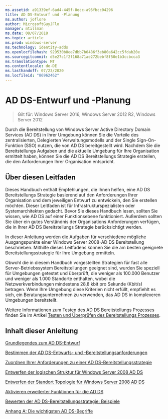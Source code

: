 ```yaml
---
ms.assetid: a91339ef-6ad4-445f-8ecc-a95fbcc04296
title: AD DS-Entwurf und -Planung
ms.author: joflore
author: MicrosoftGuyJFlo
manager: mtillman
ms.date: 08/07/2018
ms.topic: article
ms.prod: windows-server
ms.technology: identity-adds
ms.openlocfilehash: 929530b8ee7dbb7b0486f3eb80a642cc5fdab20e
ms.sourcegitcommit: d5e27c1f2f168a71ae272bebf8f50e1b3ccbcca3
ms.translationtype: MT
ms.contentlocale: de-DE
ms.lasthandoff: 07/23/2020
ms.locfileid: "86962462"
---
```

# <a name="ad-ds-design-and-planning"></a>AD DS-Entwurf und -Planung

> Gilt für: Windows Server 2016, Windows Server 2012 R2, Windows Server 2012

Durch die Bereitstellung von Windows Server Active Directory Domain Services (AD DS) in Ihrer Umgebung können Sie die Vorteile des zentralisierten, Delegierten Verwaltungsmodells und der Single Sign-On-Funktion (SSO) nutzen, die von AD DS bereitgestellt wird. Nachdem Sie die Bereitstellungs Aufgaben und die aktuelle Umgebung für Ihre Organisation ermittelt haben, können Sie die AD DS Bereitstellungs Strategie erstellen, die den Anforderungen Ihrer Organisation entspricht.

## <a name="about-this-guide"></a>Über diesen Leitfaden

Dieses Handbuch enthält Empfehlungen, die Ihnen helfen, eine AD DS Bereitstellungs Strategie basierend auf den Anforderungen Ihrer Organisation und dem jeweiligen Entwurf zu entwickeln, den Sie erstellen möchten. Dieser Leitfaden ist für Infrastrukturspezialisten oder Systemarchitekten gedacht. Bevor Sie dieses Handbuch lesen, sollten Sie wissen, wie AD DS auf einer Funktionsebene funktioniert. Außerdem sollten Sie über ein gutes Verständnis der Organisations Anforderungen verfügen, die in Ihrer AD DS Bereitstellungs Strategie berücksichtigt werden.

In dieser Anleitung werden die Aufgaben für verschiedene mögliche Ausgangspunkte einer Windows Server 2008-AD DS Bereitstellung beschrieben. Mithilfe dieses Leitfadens können Sie die am besten geeignete Bereitstellungsstrategie für Ihre Umgebung ermitteln.

Obwohl die in diesem Handbuch vorgestellten Strategien für fast alle Server-Betriebssystem Bereitstellungen geeignet sind, wurden Sie speziell für Umgebungen getestet und überprüft, die weniger als 100.000 Benutzer und weniger als 1.000 Standorte enthalten, wobei die Netzwerkverbindungen mindestens 28,8 kbit pro Sekunde (Kbit/s) betragen. Wenn Ihre Umgebung diese Kriterien nicht erfüllt, empfiehlt es sich, ein Beratungsunternehmen zu verwenden, das AD DS in komplexeren Umgebungen bereitstellt.

Weitere Informationen zum Testen des AD DS Bereitstellungs Prozesses finden Sie im Artikel [Testen und Überprüfen des Bereitstellungs Prozesses](/previous-versions/windows/it-pro/windows-server-2003/cc772722(v=ws.10)).

## <a name="in-this-guide"></a>Inhalt dieser Anleitung

[Grundlegendes zum AD DS-Entwurf](Understanding-AD-DS-Design.md)

[Bestimmen der AD DS-Entwurfs- und -Bereitstellungsanforderungen](Identifying-Your-AD-DS-Design-and-Deployment-Requirements.md)

[Zuordnen Ihrer Anforderungen zu einer AD DS-Bereitstellungsstrategie](Mapping-Your-Requirements-to-an-AD-DS-Deployment-Strategy.md)

[Entwerfen der logischen Struktur für Windows Server 2008 AD DS](Designing-the-Logical-Structure.md)

[Entwerfen der Standort Topologie für Windows Server 2008 AD DS](Designing-the-Site-Topology.md)

[Aktivieren erweiterter Funktionen für die AD DS](Enabling-Advanced-Features-for-AD-DS.md)

[Bewerten der AD DS-Bereitstellungsstrategie: Beispiele](Evaluating-AD-DS-Deployment-Strategy-Examples.md)

[Anhang A: Die wichtigsten AD DS-Begriffe](Appendix-A--Reviewing-Key-AD-DS-Terms.md)
